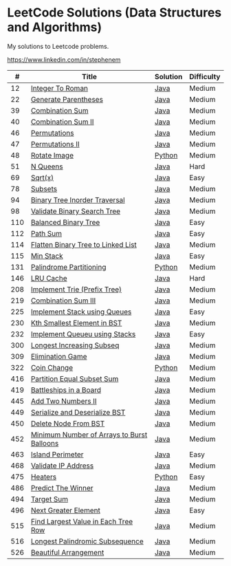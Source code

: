 # LeetCode Solutions (Data Structures and Algorithms)

My solutions to Leetcode problems.


https://www.linkedin.com/in/stephenem

| # | Title | Solution | Difficulty |
|---| ----- | -------- | ---------- |
|12 |[Integer To Roman](https://leetcode.com/problems/integer-to-roman/#/description)|[Java](https://github.com/stphnem/algorithm-problems/blob/master/src/Arrays/IntegerToRoman.java)|Medium|
|22 |[Generate Parentheses](https://leetcode.com/problems/generate-parentheses/?tab=Description)|[Java](https://github.com/stphnem/algorithm-problems/blob/master/src/Back_Tracking/GenerateParentheses.java)|Medium|
|39 |[Combination Sum](https://leetcode.com/problems/combination-sum/?tab=Description)|[Java](https://github.com/stphnem/algorithm-problems/blob/master/src/Back_Tracking/CombinationSum)|Medium|
|40 |[Combination Sum II](https://leetcode.com/problems/combination-sum-ii/?tab=Description)|[Java](https://github.com/stphnem/algorithm-problems/blob/master/src/Back_Tracking/CombinationSumII)|Medium|
|46 |[Permutations](https://leetcode.com/problems/permutations/?tab=Description)|[Java](https://github.com/stphnem/algorithm-problems/blob/master/src/Back_Tracking/Permutations.java)|Medium
|47 |[Permutations II](https://leetcode.com/problems/permutations-ii/?tab=Description)|[Java](https://github.com/stphnem/algorithm-problems/blob/master/src/Back_Tracking/PermutationsII.java)|Medium
|48 |[Rotate Image](https://leetcode.com/problems/rotate-image/#/description)|[Python](https://github.com/stphnem/algorithm-problems/blob/master/src/Arrays/RotateImage.py)|Medium|
|51 |[N Queens](https://leetcode.com/problems/n-queens/#/description)|[Java](https://github.com/stphnem/algorithm-problems/blob/master/src/Back_Tracking/NQueens.java)|Hard|
|69 |[Sqrt(x)](https://leetcode.com/problems/sqrtx/?tab=Description)|[Java](https://github.com/stphnem/algorithm-problems/blob/master/src/Math/Sqrt.java)|Easy
|78 |[Subsets](https://leetcode.com/problems/subsets/#/description)|[Java](https://github.com/stphnem/algorithm-problems/blob/master/src/Back_Tracking/Subsets.java)|Medium|
|94 |[Binary Tree Inorder Traversal](https://leetcode.com/problems/binary-tree-inorder-traversal/)|[Java](https://github.com/stphnem/algorithm-problems/blob/master/src/Trees/InorderTraversal.java)|Medium
|98 |[Validate Binary Search Tree]()|[Java](https://github.com/stphnem/algorithm-problems/blob/master/src/Trees/ValidateBinarySearchTree.java)|Medium|
|110|[Balanced Binary Tree](https://leetcode.com/problems/balanced-binary-tree/)|[Java](https://github.com/stphnem/algorithm-problems/blob/master/src/Trees/BalancedBinaryTree.java)|Easy|
|112|[Path Sum](https://leetcode.com/problems/path-sum/)|[Java](https://github.com/stphnem/algorithm-problems/blob/master/src/Trees/PathSum.java)|Easy|
|114|[Flatten Binary Tree to Linked List](https://leetcode.com/problems/flatten-binary-tree-to-linked-list/#/solutions)|[Java](https://github.com/stphnem/algorithm-problems/blob/master/src/Trees/FlattenBinaryTree.java)|Medium|
|115|[Min Stack](https://leetcode.com/problems/min-stack/)|[Java](https://github.com/stphnem/algorithm-problems/blob/master/src/Stacks/MinStack.java)|Easy|
|131|[Palindrome Partitioning](https://leetcode.com/problems/palindrome-partitioning/?tab=Description)|[Python](https://github.com/stphnem/algorithm-problems/blob/master/src/Back_Tracking/PalindromePartitioning.py)|Medium|
|146|[LRU Cache](https://leetcode.com/problems/lru-cache/#/description)|[Java](https://github.com/stphnem/algorithm-problems/blob/master/src/LRUCache.java)|Hard|
|208|[Implement Trie (Prefix Tree)](https://leetcode.com/problems/implement-trie-prefix-tree/)|[Java](https://github.com/stphnem/algorithm-problems/blob/master/src/Trees/Trie.java)|Medium|
|219|[Combination Sum III](https://leetcode.com/problems/combination-sum-iii/?tab=Description)|[Java](https://github.com/stphnem/algorithm-problems/blob/master/src/Back_Tracking/CombinationSumIII.java)|Medium|
|225|[Implement Stack using Queues](https://leetcode.com/problems/implement-stack-using-queues/)|[Java](https://github.com/stphnem/algorithm-problems/blob/master/src/Stacks/MyStack.java)|Easy|
|230|[Kth Smallest Element in BST](https://leetcode.com/problems/kth-smallest-element-in-a-bst)|[Java](https://github.com/stphnem/algorithm-problems/blob/src/Trees/KthSmallestElementInBST.java)|Medium|
|232|[Implement Queueu using Stacks](https://leetcode.com/problems/implement-queue-using-stacks/)|[Java](https://github.com/stphnem/algorithm-problems/blob/master/src/Queue/MyQueue.java)|Easy|
|300|[Longest Increasing Subseq](https://leetcode.com/problems/longest-increasing-subsequence/?tab=Description)|[Java]()|Medium|
|309|[Elimination Game](https://leetcode.com/problems/elimination-game/)|[Java](https://github.com/stphnem/algorithm-problems/blob/master/src/Math/EliminationGame.java)|Medium|
|322|[Coin Change](https://leetcode.com/problems/coin-change/?tab=Description)|[Python](https://github.com/stphnem/algorithm-problems/blob/master/src/DP/CoinChange.python)|Medium|
|416|[Partition Equal Subset Sum](https://leetcode.com/problems/partition-equal-subset-sum/#/description)|[Java](https://github.com/stphnem/algorithm-problems/blob/master/src/DP/PartitionEqualSubsetSum.java)|Medium|
|419|[Battleships in a Board](https://leetcode.com/problems/battleships-in-a-board/#/description)|[Java](https://github.com/stphnem/algorithm-problems/blob/master/src/Arrays/Battleship.java)|Medium|
|445|[Add Two Numbers II](https://leetcode.com/problems/add-two-numbers-ii/)|[Java](https://github.com/stphnem/algorithm-problems/blob/master/src/Stack/AddTwoNumbersII.java)|Medium|
|449|[Serialize and Deserialize BST](https://leetcode.com/problems/serialize-and-deserialize-bst/)|[Java](https://github.com/stphnem/algorithm-problems/blob/master/src/Trees/Codec.java)|Medium|
|450|[Delete Node From BST](https://leetcode.com/problems/delete-node-in-a-bst/?tab=Description)|[Java](https://github.com/stphnem/algorithm-problems/master/Trees/DeleteNodeFromBST)|Medium|
|452|[Minimum Number of Arrays to Burst Balloons](https://leetcode.com/problems/minimum-number-of-arrows-to-burst-balloons/#/description)|[Java](https://github.com/stphnem/algorithm-problems/master/Greedy/FindMinArrayShots.java)|Medium|
|463|[Island Perimeter](https://leetcode.com/problems/island-perimeter/#/description)|[Java](https://github.com/stphnem/algorithm-problems/blob/master/src/Arrays/IslandPerimeter.java)|Easy|
|468|[Validate IP Address](https://leetcode.com/problems/validate-ip-address/#/description)|[Java](https://github.com/stphnem/algorithm-problems/blob/master/src/String/ValidateIPAddress.java)|Medium|
|475|[Heaters](https://leetcode.com/problems/heaters/#/description)|[Python](https://github.com/stphnem/algorithm-problems/blob/master/src/Arrays/Heaters.py)|Easy|
|486|[Predict The Winner](https://leetcode.com/problems/predict-the-winner/?tab=Description)|[Java](https://github.com/stphnem/algorithm-problems/blob/master/src/DP/PredictTheWinner.java)|Medium|
|494|[Target Sum](https://leetcode.com/problems/target-sum/#/description)|[Java](https://github.com/stphnem/algorithm-problems/blob/master/src/DP/TargetSum.java)|Medium|
|496|[Next Greater Element](https://leetcode.com/problems/next-greater-element-i/#/description)|[Java](https://github.com/stphnem/algorithm-problems/master/Stacks/NextGreaterElement.java)|Easy|
|515|[Find Largest Value in Each Tree Row](https://leetcode.com/problems/find-largest-value-in-each-tree-row/?tab=Description)|[Java](https://github.com/stphnem/algorithm-problems/blob/master/src/Trees/FindLargestValueinEachTreeRow.java)|Medium|
|516|[Longest Palindromic Subsequence](https://leetcode.com/problems/longest-palindromic-subsequence/?tab=Description)|[Java]()|Medium|
|526|[Beautiful Arrangement](https://leetcode.com/problems/beautiful-arrangement/?tab=Description)|[Java](https://github.com/stphnem/algorithm-problems/blob/master/src/Back_Tracking/BeautifulArrangement.java)|Medium
